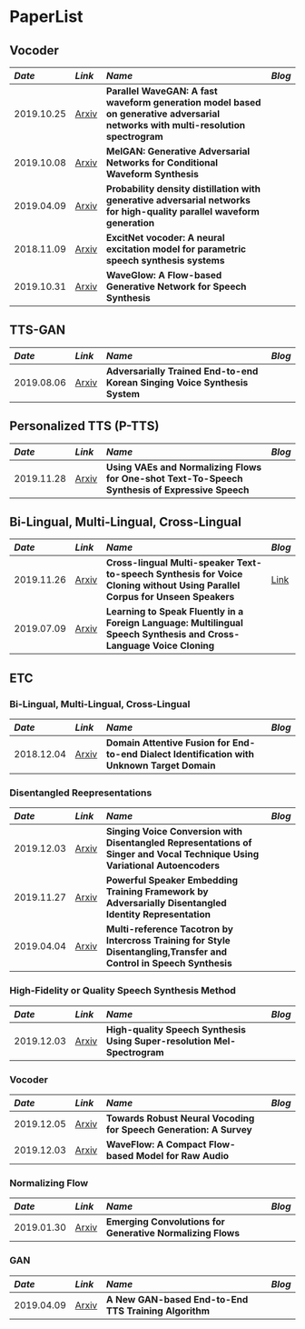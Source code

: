 # PaperList

## Vocoder
*Date*  |  *Link* |  *Name*  | *Blog* |
:--- | :--- | :--- | :--- |
2019.10.25  |  [Arxiv](https://arxiv.org/abs/1910.11480)  | **Parallel WaveGAN: A fast waveform generation model based on generative adversarial networks with multi-resolution spectrogram** |  |
2019.10.08  |  [Arxiv](https://arxiv.org/abs/1910.06711)  | **MelGAN: Generative Adversarial Networks for Conditional Waveform Synthesis** |  |
2019.04.09  |  [Arxiv](https://arxiv.org/abs/1904.04472)  | **Probability density distillation with generative adversarial networks for high-quality parallel waveform generation** |  |
2018.11.09  |  [Arxiv](https://arxiv.org/abs/1811.04769)  | **ExcitNet vocoder: A neural excitation model for parametric speech synthesis systems** |  |
2019.10.31  |  [Arxiv](https://arxiv.org/abs/1811.00002)  |  **WaveGlow: A Flow-based Generative Network for Speech Synthesis**  |    |

## TTS-GAN
*Date*  |  *Link* |  *Name*  | *Blog* |
:--- | :--- | :--- | :--- |
2019.08.06  |  [Arxiv](https://arxiv.org/abs/1908.01919)  | **Adversarially Trained End-to-end Korean Singing Voice Synthesis System** |  |

## Personalized TTS (P-TTS)
*Date*  |  *Link* |  *Name*  | *Blog* |
:--- | :--- | :--- | :--- |
2019.11.28  |  [Arxiv](https://arxiv.org/abs/1911.12760)  | **Using VAEs and Normalizing Flows for One-shot Text-To-Speech Synthesis of Expressive Speech** |  |


## Bi-Lingual, Multi-Lingual, Cross-Lingual
*Date*  |  *Link* |  *Name*  | *Blog* |
:--- | :--- | :--- | :--- |
2019.11.26  |  [Arxiv](https://arxiv.org/abs/1911.11601)  | **Cross-lingual Multi-speaker Text-to-speech Synthesis for Voice Cloning without Using Parallel Corpus for Unseen Speakers** | [Link](https://whisohdeep.blogspot.com/2019/11/blog-post.html) | 
2019.07.09  |  [Arxiv](https://arxiv.org/abs/1907.04448)  | **Learning to Speak Fluently in a Foreign Language: Multilingual Speech Synthesis and Cross-Language Voice Cloning** |  |


## ETC



### Bi-Lingual, Multi-Lingual, Cross-Lingual
*Date*  |  *Link* |  *Name*  | *Blog* |
:--- | :--- | :--- | :--- |
2018.12.04  |  [Arxiv](https://arxiv.org/abs/1812.015013)  | **Domain Attentive Fusion for End-to-end Dialect Identification with Unknown Target Domain** |  |   

### Disentangled Reepresentations
*Date*  |  *Link* |  *Name*  | *Blog* |
:--- | :--- | :--- | :--- |
2019.12.03  |  [Arxiv](https://arxiv.org/abs/1912.02613)  | **Singing Voice Conversion with Disentangled Representations of Singer and Vocal Technique Using Variational Autoencoders** |  | 
2019.11.27  |  [Arxiv](https://arxiv.org/abs/1912.02608)  | **Powerful Speaker Embedding Training Framework by Adversarially Disentangled Identity Representation** |  | 
2019.04.04  |  [Arxiv](https://arxiv.org/abs/1904.02373)  | **Multi-reference Tacotron by Intercross Training for Style Disentangling,Transfer and Control in Speech Synthesis** |  | 

### High-Fidelity or Quality Speech Synthesis Method
*Date*  |  *Link* |  *Name*  | *Blog* |
:--- | :--- | :--- | :--- |
2019.12.03  |  [Arxiv](https://arxiv.org/abs/1912.01167)  | **High-quality Speech Synthesis Using Super-resolution Mel-Spectrogram** |  | 

### Vocoder
*Date*  |  *Link* |  *Name*  | *Blog* |
:--- | :--- | :--- | :--- |
2019.12.05  |  [Arxiv](https://arxiv.org/abs/1912.02461)  | **Towards Robust Neural Vocoding for Speech Generation: A Survey** |  | 
2019.12.03  |  [Arxiv](https://arxiv.org/abs/1912.01219)  | **WaveFlow: A Compact Flow-based Model for Raw Audio** |  | 

### Normalizing Flow
*Date*  |  *Link* |  *Name*  | *Blog* |
:--- | :--- | :--- | :--- |
2019.01.30  |  [Arxiv](https://arxiv.org/abs/1901.11137)  | **Emerging Convolutions for Generative Normalizing Flows** |  | 


### GAN
*Date*  |  *Link* |  *Name*  | *Blog* |
:--- | :--- | :--- | :--- |
2019.04.09  |  [Arxiv](https://arxiv.org/abs/1904.04775)  |  **A New GAN-based End-to-End TTS Training Algorithm**  |  |

